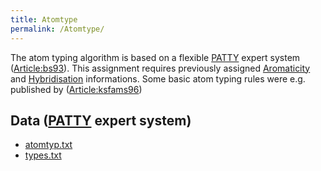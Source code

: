 ```yaml
---
title: Atomtype
permalink: /Atomtype/
---
```


The atom typing algorithm is based on a flexible [PATTY](/PATTY "wikilink") expert system ([Article:bs93](/Article:bs93 "wikilink")). This assignment requires previously assigned [Aromaticity](/Aromaticity "wikilink") and [Hybridisation](/Hybridisation "wikilink") informations. Some basic atom typing rules were e.g. published by ([Article:ksfams96](/Article:ksfams96 "wikilink"))

Data ([PATTY](/PATTY "wikilink") expert system)
-----------------------------------------------

-   [atomtyp.txt](http://openbabel.svn.sourceforge.net/viewvc/openbabel/openbabel/trunk/data/atomtyp.txt?view=markup)
-   [types.txt](http://openbabel.svn.sourceforge.net/viewvc/openbabel/openbabel/trunk/data/types.txt?view=markup)

